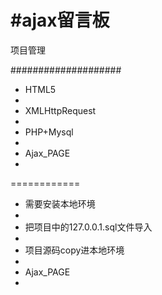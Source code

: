 #ajax留言板
==========
项目管理

####################
<ul>
   <li>HTML5<li>
   <li>XMLHttpRequest<li>
   <li>PHP+Mysql<li>
   <li>Ajax_PAGE<LI>
</ul>   


============
<ul>
   <li>需要安装本地环境<li>
   <li>把项目中的127.0.0.1.sql文件导入<li>
   <li>项目源码copy进本地环境<li>
   <li>Ajax_PAGE<LI>
</ul>  
